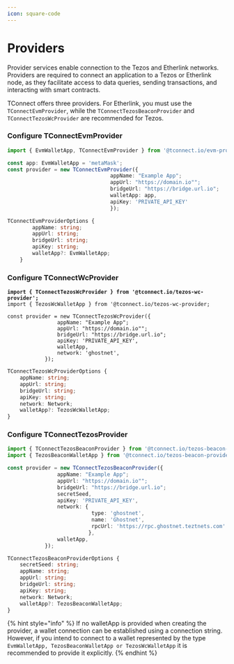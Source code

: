```yaml
---
icon: square-code
---
```


# Providers

Provider services enable connection to the Tezos and Etherlink networks. Providers are required to connect an application to a Tezos or Etherlink node, as they facilitate access to data queries, sending transactions, and interacting with smart contracts.

TConnect offers three providers. For Etherlink, you must use the `TConnectEvmProvider`, while the `TConnectTezosBeaconProvider` and `TConnectTezosWcProvider` are recommended for Tezos.

### &#x20;Configure TConnectEvmProvider

```typescript
import { EvmWalletApp, TConnectEvmProvider } from '@tconnect.io/evm-provider';

const app: EvmWalletApp = 'metaMask';
const provider = new TConnectEvmProvider({ 
                                 appName: "Example App";
                                 appUrl: "https://domain.io"";
                                 bridgeUrl: "https://bridge.url.io";
                                 walletApp: app,
                                 apiKey: 'PRIVATE_API_KEY' 
                                 });
```

```typescript
TConnectEvmProviderOptions { 
        appName: string;
        appUrl: string;
        bridgeUrl: string;
        apiKey: string; 
        walletApp?: EvmWalletApp; 
    }
```

### Configure TConnectWcProvider

<pre class="language-typescript"><code class="lang-typescript"><strong>import { TConnectTezosWcProvider } from '@tconnect.io/tezos-wc-provider';
</strong>import { TezosWcWalletApp } from '@tconnect.io/tezos-wc-provider;

const provider = new TConnectTezosWcProvider({
				appName: "Example App";
				appUrl: "https://domain.io"";
				bridgeUrl: "https://bridge.url.io";
				apiKey: 'PRIVATE_API_KEY',
				walletApp,
				network: 'ghostnet',
			});
</code></pre>

```typescript
TConnectTezosWcProviderOptions {
	appName: string;
	appUrl: string;
	bridgeUrl: string;
	apiKey: string;
	network: Network;
	walletApp?: TezosWcWalletApp;
}
```

### Configure TConnectTezosProvider

```typescript
import { TConnectTezosBeaconProvider } from '@tconnect.io/tezos-beacon-provider';
import { TezosBeaconWalletApp } from '@tconnect.io/tezos-beacon-provider;

const provider = new TConnectTezosBeaconProvider({
				appName: "Example App";
				appUrl: "https://domain.io"";
				bridgeUrl: "https://bridge.url.io";
				secretSeed,
				apiKey: 'PRIVATE_API_KEY',
				network: { 
				           type: 'ghostnet',
				           name: 'Ghostnet',
				           rpcUrl: 'https://rpc.ghostnet.teztnets.com'
				          },
				walletApp,
			});
```

```typescript
TConnectTezosBeaconProviderOptions {
    secretSeed: string;
    appName: string;
    appUrl: string;
    bridgeUrl: string;
    apiKey: string;
    network: Network;
    walletApp?: TezosBeaconWalletApp;
}
```

{% hint style="info" %}
If no walletApp is provided when creating the provider, a wallet connection can be established using a connection string. However, if you intend to connect to a wallet represented by the type `EvmWalletApp, TezosBeaconWalletApp or TezosWcWalletApp` it is recommended to provide it explicitly.
{% endhint %}
